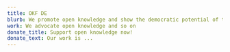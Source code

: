 ```yaml
---
title: OKF DE
blurb: We promote open knowledge and show the democratic potential of technology!
work: We advocate open knowledge and so on
donate_title: Support open knowledge now!
donate_text: Our work is ...
---
```

